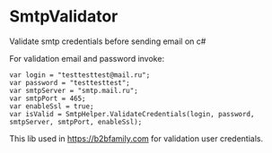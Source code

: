 # SmtpValidator
Validate smtp credentials before sending email on c#

For validation email and password invoke:
   
    var login = "testtesttest@mail.ru";
    var password = "testtesttest";
    var smtpServer = "smtp.mail.ru";
    var smtpPort = 465;
    var enableSsl = true;
    var isValid = SmtpHelper.ValidateCredentials(login, password, smtpServer, smtpPort, enableSsl);
    
    
This lib used in https://b2bfamily.com for validation user credentials.
